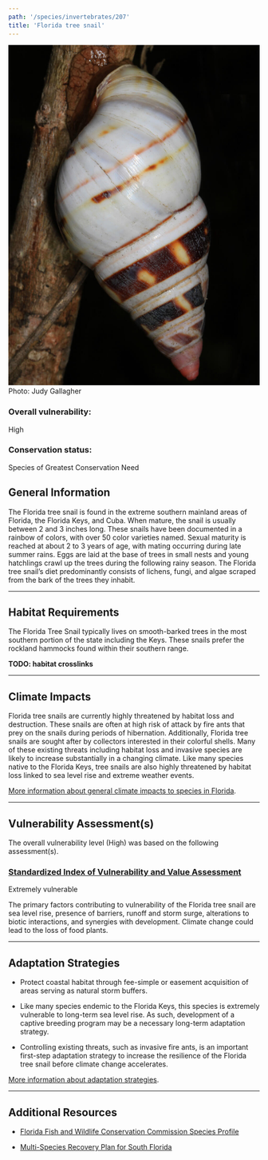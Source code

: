 ```yaml
---
path: '/species/invertebrates/207'
title: 'Florida tree snail'
---
```


<content-header icon="terrestrial_invertebrates" title="Florida tree snail" subtitle="Liguus fasciatus">
</content-header>

<div id="TopSection">

<div class="header-photo"><img src="207.jpg" alt="Photo for 207"/>
<figcaption>Photo: Judy Gallagher</figcaption></div>

<div>

### Overall vulnerability:

<div class="vulnerability vulnerability-high">High</div>



### Conservation status:

Species of Greatest Conservation Need

</div>
</div>

## General Information

The Florida tree snail is found in the extreme southern mainland areas of Florida, the Florida Keys, and Cuba. When mature, the snail is usually between 2 and 3 inches long. These snails have been documented in a rainbow of colors, with over 50 color varieties named. Sexual maturity is reached at about 2 to 3 years of age, with mating occurring during late summer rains. Eggs are laid at the base of trees in small nests and young hatchlings crawl up the trees during the following rainy season. The Florida tree snail’s diet predominantly consists of lichens, fungi, and algae scraped from the bark of the trees they inhabit.

<hr />

## Habitat Requirements

The Florida Tree Snail typically lives on smooth-barked trees in the most southern portion of the state including the Keys.  These snails prefer the rockland hammocks found within their southern range.

**TODO: habitat crosslinks**

<hr />

## Climate Impacts

Florida tree snails are currently highly threatened by habitat loss and destruction. These snails are often at high risk of attack by fire ants that prey on the snails during periods of hibernation.  Additionally, Florida tree snails are sought after by collectors interested in their colorful shells.  Many of these existing threats including habitat loss and invasive species are likely to increase substantially in a changing climate.  Like many species native to the Florida Keys, tree snails are also highly threatened by habitat loss linked to sea level rise and extreme weather events.

[More information about general climate impacts to species in Florida](/impacts/species).



<hr />

## Vulnerability Assessment(s)

The overall vulnerability level (High) was based on the following assessment(s).
#### 
<div class="vulnerability-header">
<h3><a href="/impacts/vulnerability/sivva/species">Standardized Index of Vulnerability and Value Assessment</a></h3>
<div class="vulnerability vulnerability-extreme">Extremely vulnerable</div>
</div> 

The primary factors contributing to vulnerability of the Florida tree snail are sea level rise, presence of barriers, runoff and storm surge, alterations to biotic interactions, and synergies with development.  Climate change could lead to the loss of food plants.


<hr />

## Adaptation Strategies

- Protect coastal habitat through fee-simple or easement acquisition of areas serving as natural storm buffers.

- Like many species endemic to the Florida Keys, this species is extremely vulnerable to long-term sea level rise. As such, development of a captive breeding program may be a necessary long-term adaptation strategy.

- Controlling existing threats, such as invasive fire ants, is an important first-step adaptation strategy to increase the resilience of the Florida tree snail before climate change accelerates.

[More information about adaptation strategies](/strategies).

<hr />


## Additional Resources

- [Florida Fish and Wildlife Conservation Commission Species Profile](https://myfwc.com/wildlifehabitats/profiles/invertebrates/florida-tree-snail/)

- [Multi-Species Recovery Plan for South Florida](https://ecos.fws.gov/docs/recovery_plan/sfl_msrp/SFL_MSRP_Species.pdf)
